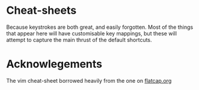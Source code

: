 # Cheat-sheets

Because keystrokes are both great, and easily forgotten. Most of the things that appear here will have customisable key mappings, but these will attempt to capture the main thrust of the default shortcuts.

# Acknowlegements

The vim cheat-sheet borrowed heavily from the one on [flatcap.org](https://flatcap.org/vim/)
